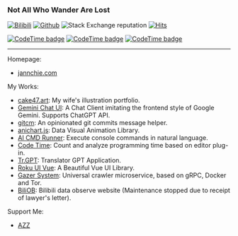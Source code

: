 ### Not All Who Wander Are Lost

[![Bilibili](https://img.shields.io/endpoint?logo=bilibili&style=social&url=https%3A%2F%2Fapi.zeroroku.com%2Fbilibili%2Fauthor%2Fshield%3Fmid%3D1850091)](https://space.bilibili.com/1850091)
[![Github](https://img.shields.io/github/followers/jannchie?label=Follow&style=social)](https://github.com/jannchie)
![Stack Exchange reputation](https://img.shields.io/stackexchange/stackoverflow/r/8625892?style=social&logo=stackoverflow&link=https%3A%2F%2Fstackoverflow.com%2Fusers%2F8625892%2Fjannchie)
[![Hits](https://hits.seeyoufarm.com/api/count/incr/badge.svg?url=https%3A%2F%2Fgithub.com%2FJannchie%2FJannchie&count_bg=%233D91C8&title_bg=%23555555&icon=github.svg&icon_color=%23E7E7E7&title=Views&edge_flat=true)](https://hits.seeyoufarm.com)

[![CodeTime badge](https://img.shields.io/endpoint?style=social&url=https%3A%2F%2Fapi.codetime.dev%2Fshield%3Fid%3D2%26project%3D%26in%3D0)](https://codetime.dev)
[![CodeTime badge](https://img.shields.io/endpoint?style=social&url=https%3A%2F%2Fapi.codetime.dev%2Fshield%3Fid%3D2%26project%3D%26in%3D604800000)](https://codetime.dev)
[![CodeTime badge](https://img.shields.io/endpoint?style=social&url=https%3A%2F%2Fapi.codetime.dev%2Fshield%3Fid%3D2%26project%3D%26in%3D86400000)](https://codetime.dev)

---

Homepage:
- [jannchie.com](https://jannchie.com/)

My Works:
- [cake47.art](http://cake47.art/): My wife's illustration portfolio.
- [Gemini Chat UI](https://gemini-chat-ui-six.vercel.app/): A Chat Client imitating the frontend style of Google Gemini. Supports ChatGPT API.
- [gitcm](https://github.com/Jannchie/gitcm): An opinionated git commits message helper.
- [anichart.js](https://github.com/Jannchie/anichart.js): Data Visual Animation Library.
- [AI CMD Runner](https://github.com/Jannchie/AI-cmd-runner): Execute console commands in natural language.
- [Code Time](https://codetime.dev): Count and analyze programming time based on editor plug-in.
- [Tr.GPT](https://trgpt.app): Translator GPT Application.
- [Roku UI Vue](https://roku-ui-vue.vercel.app): A Beautiful Vue UI Library.
- [Gazer System](https://github.com/Jannchie/gazer-system): Universal crawler microservice, based on gRPC, Docker and Tor.
- [BiliOB](https://www.biliob.com/): Bilibili data observe website (Maintenance stopped due to receipt of lawyer's letter).

Support Me:
- [AZZ](https://azz.net/jannchie)
